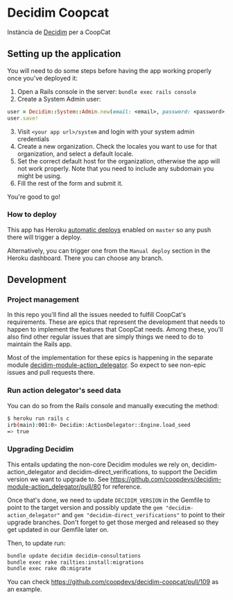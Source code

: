 # Decidim Coopcat

Instància de [Decidim](https://github.com/decidim/decidim) per a CoopCat

## Setting up the application

You will need to do some steps before having the app working properly once you've deployed it:

1. Open a Rails console in the server: `bundle exec rails console`
2. Create a System Admin user:

```ruby
user = Decidim::System::Admin.new(email: <email>, password: <password>, password_confirmation: <password>)
user.save!
```

3. Visit `<your app url>/system` and login with your system admin credentials
4. Create a new organization. Check the locales you want to use for that organization, and select a default locale.
5. Set the correct default host for the organization, otherwise the app will not work properly. Note that you need to include any subdomain you might be using.
6. Fill the rest of the form and submit it.

You're good to go!

### How to deploy

This app has Heroku [automatic deploys](https://devcenter.heroku.com/articles/github-integration#automatic-deploys) enabled on `master` so any push there will trigger a deploy.

Alternatively, you can trigger one from the `Manual deploy` section in the Heroku dashboard. There you can choose any branch.

## Development

### Project management

In this repo you'll find all the issues needed to fulfill CoopCat's requirements. These are epics that represent the development that needs to happen to implement the features that CoopCat needs. Among these, you'll also find other regular issues that are simply things we need to do to maintain the Rails app.

Most of the implementation for these epics is happening in the separate module [decidim-module-action_delegator](https://github.com/coopdevs/decidim-module-action_delegator/). So expect to see non-epic issues and pull requests there.

### Run action delegator's seed data

You can do so from the Rails console and manually executing the method:

```sh
$ heroku run rails c
irb(main):001:0> Decidim::ActionDelegator::Engine.load_seed
=> true
```

### Upgrading Decidim

This entails updating the non-core Decidim modules we rely on, decidim-action_delegator
and decidim-direct_verifications, to support the Decidim version we want to
upgrade to. See
https://github.com/coopdevs/decidim-module-action_delegator/pull/80 for
reference.

Once that's done, we need to update `DECIDIM_VERSION` in the Gemfile to point to the target
version and possibly update the `gem "decidim-action_delegator"` and `gem
"decidim-direct_verifications"` to point to their upgrade branches. Don't forget
to get those merged and released so they get updated in our Gemfile later on.

Then, to update run:

```sh
bundle update decidim decidim-consultations
bundle exec rake railties:install:migrations
bundle exec rake db:migrate
```

You can check https://github.com/coopdevs/decidim-coopcat/pull/109 as an
example.
